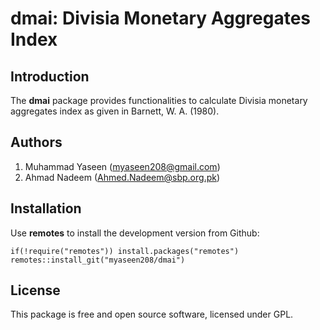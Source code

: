 # dmai: Divisia Monetary Aggregates Index

## Introduction
The **dmai** package provides functionalities to calculate Divisia monetary aggregates index as given in  Barnett, W. A. (1980).

## Authors
1. Muhammad Yaseen (myaseen208@gmail.com)
2. Ahmad Nadeem (Ahmed.Nadeem@sbp.org.pk)


## Installation
Use **remotes** to install the development version from Github:

```
if(!require("remotes")) install.packages("remotes")
remotes::install_git("myaseen208/dmai")
```

## License
This package is free and open source software, licensed under GPL.
